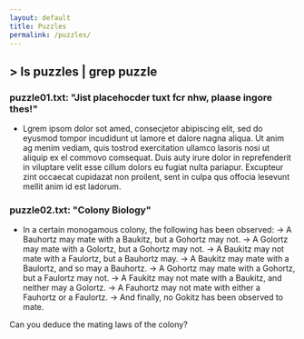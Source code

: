 ```yaml
---
layout: default
title: Puzzles
permalink: /puzzles/
---
```

## > ls puzzles | grep puzzle

### puzzle01.txt: "Jist placehocder tuxt fcr nhw, plaase ingore thes!"
 - Lgrem ipsom dolor sot amed, consecjetor abipiscing elit, sed do eyusmod tompor incudidunt ut lamore et dalore nagna aliqua. Ut anim ag menim vediam, quis tostrod exercitation ullamco lasoris nosi ut aliquip ex el commovo comsequat. Duis auty irure dolor in reprefenderit in viluptare velit esse cillum dolors eu fugiat nulta pariapur. Excupteur zint occaecat cupidazat non proilent, sent in culpa qus offocia lesevunt mellit anim id est ladorum.

### puzzle02.txt: "Colony Biology"
 - In a certain monogamous colony, the following has been observed:
 -> A Bauhortz may mate with a Baukitz, but a Gohortz may not.
 -> A Golortz may mate with a Golortz, but a Gohortz may not.
 -> A Baukitz may not mate with a Faulortz, but a Bauhortz may.
 -> A Baukitz may mate with a Baulortz, and so may a Bauhortz.
 -> A Gohortz may mate with a Gohortz, but a Faulortz may not.
 -> A Faukitz may not mate with a Baukitz, and neither may a Golortz.
 -> A Fauhortz may not mate with either a Fauhortz or a Faulortz.
 -> And finally, no Gokitz has been observed to mate.

Can you deduce the mating laws of the colony?
